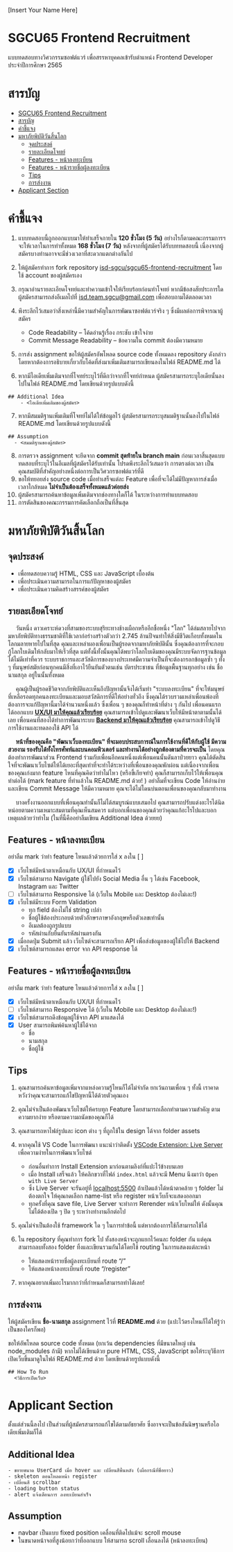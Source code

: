 [Insert Your Name Here]

# SGCU65 Frontend Recruitment

แบบทดสอบทางวิศวกรรมซอฟต์แวร์ เพื่อสรรหาบุคคลเข้ารับตำแหน่ง Frontend Developer ประจำปีการศึกษา 2565

# สารบัญ

- [SGCU65 Frontend Recruitment](#sgcu65-frontend-recruitment)
- [สารบัญ](#สารบัญ)
- [คำชี้แจง](#คำชี้แจง)
- [มหาภัยพิบัติวันสิ้นโลก](#มหาภัยพิบัติวันสิ้นโลก)
  - [จุดประสงค์](#จุดประสงค์)
  - [รายละเอียดโจทย์](#รายละเอียดโจทย์)
  - [Features - หน้าลงทะเบียน](#features---หน้าลงทะเบียน)
  - [Features - หน้ารายชื่อผู้ลงทะเบียน](#features---หน้ารายชื่อผู้ลงทะเบียน)
  - [Tips](#tips)
  - [การส่งงาน](#การส่งงาน)
- [Applicant Section](#applicant-section)

# คำชี้แจง

1. แบบทดสอบนี้ถูกออกแบบมาให้ทำเสร็จภายใน **120 ชั่วโมง (5 วัน)** อย่างไรก็ตามคณะกรรมการฯ จะให้เวลาในการทำทั้งหมด **168 ชั่วโมง (7 วัน)** หลังจากที่ผู้สมัครได้รับบททดสอบนี้ เนื่องจากผู้สมัครบางท่านอาจจะมีช่วงเวลาที่สะดวกแตกต่างกันไป
2. ให้ผู้สมัครทำการ fork repository [isd-sgcu/sgcu65-frontend-recruitment](https://github.com/isd-sgcu/sgcu65-frontend-recruitment) โดยใช้ account ของผู้สมัครเอง
3. กรุณาอ่านรายละเอียดโจทย์และทำความเข้าใจให้เรียบร้อยก่อนทำโจทย์ หากมีข้อสงสัยประการใดผู้สมัครสามารถส่งอีเมลไปที่ isd.team.sgcu@gmail.com เพื่อสอบถามได้ตลอดเวลา
4. พึงระลึกไว้เสมอว่าสิ่งเหล่านี้มีความสำคัญในการพัฒนาซอฟต์แวร์จริง ๆ ซึ่งมีผลต่อการพิจารณาผู้สมัคร

   - Code Readability – โค้ดอ่านรู้เรื่อง กระชับ เข้าใจง่าย
   - Commit Message Readability – ข้อความใน commit ต้องมีความหมาย

5. การส่ง assignment ขอให้ผู้สมัครอัพโหลด source code ทั้งหมดลง repository ดังกล่าว โดยหากต้องการอธิบายเกี่ยวกับโค้ดที่ส่งมาเพิ่มเติมสามารถเขียนลงในไฟล์ README.md ได้
6. หากมีไอเดียเพิ่มเติมจากที่โจทย์ระบุไว้ที่ดีกว่าจากที่โจทย์กำหนด ผู้สมัครสามารถระบุไอเดียนั้นลงไปในไฟล์ README.md โดยเขียนด้วยรูปแบบดังนี้

```
## Additional Idea
    - <ไอเดียเพิ่มเติมของผู้สมัคร>
```

7. หากมีสมมติฐานเพิ่มเติมที่โจทย์ไม่ได้ให้ข้อมูลไว้ ผู้สมัครสามารถระบุสมมติฐานนั้นลงไปในไฟล์ README.md โดยเขียนด้วยรูปแบบดังนี้

```
## Assumption
  - <สมมติฐานของผู้สมัคร>
```

8. การตรวจ assignment จะยึดจาก **commit สุดท้ายใน branch main** ก่อนเวลาสิ้นสุดแบบทดสอบที่ระบุไว้ในอีเมลที่ผู้สมัครได้รับเท่านั้น โปรดพึงระลึกไว้เสมอว่า การตรงต่อเวลา เป็นคุณสมบัติที่สำคัญอย่างหนึ่งต่อการเป็นวิศวกรซอฟต์แวร์ที่ดี
9. ขอให้ทยอยส่ง source code เมื่อทำเสร็จแต่ละ Feature เพื่อที่จะได้ไม่มีปัญหาการส่งเมื่อเวลาใกล้หมด **ไม่จำเป็นต้องเสร็จทั้งหมดแล้วค่อยส่ง**
10. ผู้สมัครสามารถค้นหาข้อมูลเพิ่มเติมจากช่องทางใดก็ได้ ในระหว่างการทำแบบทดสอบ
11. การตัดสินของคณะกรรมการคัดเลือกถือเป็นที่สิ้นสุด

# มหาภัยพิบัติวันสิ้นโลก

## จุดประสงค์

- เพื่อทดสอบความรู้ HTML, CSS และ JavaScript เบื้องต้น
- เพื่อประเมินความสามารถในการแก้ปัญหาของผู้สมัคร
- เพื่อประเมินความคิดสร้างสรรค์ของผู้สมัคร

## รายละเอียดโจทย์

&emsp; วันหนึ่ง ดาวเคราะห์ดวงที่สามของระบบสุริยะทางช้างเผือกหรืออีกชื่อหนึ่ง "โลก" ได้ล่มสลายไปจากมหาภัยพิบัติทางธรรมชาติที่ใช้เวลาก่อร่างสร้างตัวกว่า 2.745 ล้านปีจนทำให้สิ่งมีชีวิตเกือบทั้งหมดในโลกมลายหายไปในที่สุด คุณและเหล่าผองเพื่อนเป็นผู้รอดจากมหาภัยพิบัตินั้น ซึ่งคุณต้องการที่จะกอบกู้โลกใบเดิมให้กลับมาให้เร็วที่สุด แต่ทั้งนี้ทั้งนั้นคุณได้พบว่าโลกใบเดิมของคุณมีระบบจัดการฐานข้อมูลได้ไม่ดีเท่าที่ควร ระบบราชการและสวัสดิการของบางประเทศมีความจำเป็นที่จะต้องกรอกข้อมูลซ้ำ ๆ ทั้ง ๆ ที่มนุษย์สมัยก่อนทุกคนมีสิ่งที่เอาไว้ยืนยันตัวตนเช่น บัตรประชาชน ที่ข้อมูลพื้นฐานทุกอย่าง เช่น ชื่อ นามสกุล อยู่ในนั้นทั้งหมด

&emsp; คุณผู้เป็นผู้รอดชีวิตจากภัยพิบัติและเห็นถึงปัญหานั้นจึงได้เริ่มทำ "ระบบลงทะเบียน" ที่จะให้มนุษย์ที่เหลือรอดทุกคนลงทะเบียนและมอบสวัสดิการที่ดีให้อย่างทั่วถึง ซึ่งคุณได้รวบรวมเหล่าเพื่อนพ้องที่ต้องการจะแก้ปัญหานี้มาได้จำนวนหนึ่งแล้ว ซึ่งเพื่อน ๆ ของคุณก็ทำหน้าที่ต่าง ๆ กันไป เพื่อนคนแรกได้ออกแบบ **[UX/UI มาให้คุณแล้วเรียบร้อย](https://www.figma.com/file/P4zQF5c5xfEITvO4Ojcfox/ISD65-Frontend-Recruitment?node-id=0%3A1)** คุณสามารถเข้าไปดูและพัฒนาเว็บให้มีหน้าตาตามนั้นได้เลย เพื่อนคนที่สองได้ทำการพัฒนาระบบ **[Backend มาให้คุณแล้วเรียบร้อย](http://isd-test.cucheck.in/)** คุณสามารถเข้าไปดูวิธีการใช้งานและทดลองใช้ API ได้

&emsp; **หน้าที่ของคุณคือ "พัฒนาเว็บลงทะเบียน" ที่จะมอบประสบการณ์ในการใช้งานที่ดีให้กับผู้ใช้ มีความสวยงาม รองรับได้ทั้งโทรศัพท์และบนคอมพิวเตอร์ และทำงานได้อย่างถูกต้องตามที่ควรจะเป็น** โดยคุณต้องทำการพัฒนาส่วน Frontend ร่วมกับเพื่อนอีกคนหนึ่งแต่เพื่อนคนนั้นดันลาป่วยยาว คุณได้ตัดสินใจที่จะพัฒนาเว็บไซต์ให้ได้เยอะที่สุดเท่าที่จะทำได้ระหว่างที่เพื่อนของคุณพักผ่อน แต่เนื่องจากเพื่อนของคุณเก่งมาก feature ไหนที่คุณคิดว่าทำไม่ไหว (หรือขี้เกียจทำ) คุณก็สามารถเก็บไว้ให้เพื่อนคุณทำต่อได้ (mark feature ที่ทำแล้วใน README.md ด้วย! ) อย่าลืมที่จะเขียน Code ให้อ่านง่าย และเขียน Commit Message ให้มีความหมาย คุณจะได้ไม่โดนบ่นตอนเพื่อนของคุณกลับมาทำงาน

&emsp; บางครั้งงานออกแบบที่เพื่อนคุณทำนั้นก็ไม่ได้สมบูรณ์แบบเสมอไป คุณสามารถปรับแต่งอะไรได้นิดหน่อยตามความเหมาะสมตามที่คุณเห็นสมควร แต่บอกเพื่อนของคุณด้วยว่าคุณแก้อะไรไปและบอกเหตุผลด้วยว่าทำไม (ในที่นี้คืออย่าลืมเขียน Additional Idea ด้วยยย)

## Features - หน้าลงทะเบียน

อย่าลืม mark ว่าทำ feature ไหนแล้วด้วยการใส่ x ลงใน [ ]

- [x] เว็บไซต์มีหน้าตาเหมือนกับ UX/UI ที่กำหนดไว้
- [x] เว็บไซต์สามารถ Navigate ผู้ใช้ไปยัง Social Media อื่น ๆ ได้เช่น Facebook, Instagram และ Twitter
- [ ] เว็บไซต์สามารถ Responsive ได้ (เว็บใน Mobile และ Desktop ต้องไม่เละ!)
- [x] เว็บไซต์มีระบบ Form Validation
  - ทุก field ต้องไม่ใช่ string เปล่า
  - ชื่อผู้ใช้ต้องประกอบด้วยตัวอักษรภาษาอังกฤษหรือตัวเลขเท่านั้น
  - อีเมลต้องถูกรูปแบบ
  - รหัสผ่านกับยืนยันรหัสผ่านตรงกัน
- [x] เมื่อกดปุ่ม Submit แล้ว เว็บไซต์จะสามารถเรียก API เพื่อส่งข้อมูลของผู้ใช้ไปให้ Backend
- [x] เว็บไซต์สามารถแสดง error จาก API response ได้

## Features - หน้ารายชื่อผู้ลงทะเบียน

อย่าลืม mark ว่าทำ feature ไหนแล้วด้วยการใส่ x ลงใน [ ]

- [x] เว็บไซต์มีหน้าตาเหมือนกับ UX/UI ที่กำหนดไว้
- [ ] เว็บไซต์สามารถ Responsive ได้ (เว็บใน Mobile และ Desktop ต้องไม่เละ!)
- [x] เว็บไซต์สามารถดึงข้อมูลผู้ใช้จาก API มาแสดงได้
- [x] User สามารถพิมพ์ค้นหาผู้ใช้ได้จาก
  - ชื่อ
  - นามสกุล
  - ชื่อผู้ใช้

## Tips

1. คุณสามารถค้นหาข้อมูลเพิ่มจากแหล่งความรู้ไหนก็ได้ไม่จำกัด ยกเว้นถามเพื่อน ๆ ทั้งนี้ เราคาดหวังว่าคุณจะสามารถแก้ไขปัญหานี้ได้ด้วยตัวคุณเอง
2. คุณไม่จำเป็นต้องพัฒนาเว็บไซต์ให้ครบทุก Feature โดยสามารถเลือกทำตามความสำคัญ ตามความยากง่าย หรือตามความถนัดของคุณก็ได้
3. คุณสามารถหาไฟล์รูปและ icon ต่าง ๆ ที่ถูกใช้ใน design ได้จาก folder assets
4. หากคุณใช้ VS Code ในการพัฒนา แนะนำว่าติดตั้ง [VSCode Extension: Live Server](https://marketplace.visualstudio.com/items?itemName=ritwickdey.LiveServer) เพื่อความง่ายในการพัฒนาเว็บไซต์

   - ก่อนอื่นทำการ Install Extension มาก่อนตามลิงก์ที่แปะไว้ข้างบนเลย
   - เมื่อ Install เสร็จแล้ว ให้คลิกขวาที่ไฟล์ `index.html` แล้วจะมี Menu นึงมาว่า `Open with Live Server`
   - ซึ่ง Live Server จะรันอยู่ที่ [localhost:5500](http://localhost:5500) ถ้าเปิดแล้วได้หน้าตาคล้าย ๆ folder ไม่ต้องตกใจ ให้คุณกดเลือก name-list หรือ register หน้าเว็บก็จะแสดงออกมา
   - ทุกครั้งที่คุณ save file, Live Server จะทำการ Rerender หน้าเว็บใหม่ให้ ดังนั้นคุณไม่ได้ต้องเปิด ๆ ปิด ๆ ระหว่างทำงานอีกต่อไป

5. คุณไม่จำเป็นต้องใช้ framework ใด ๆ ในการทำข้อนี้ แต่หากต้องการใช้ก็สามารถใช้ได้
6. ใน repository ที่คุณทำการ fork ไป ทั้งสองหน้าจะถูกแยกไว้คนละ folder กัน แต่คุณสามารถลบทั้งสอง folder ทิ้งและเขียนรวมกันได้โดยใช้ routing ในการแสดงแต่ละหน้า

   - ให้แสดงหน้ารายชื่อผู้ลงทะเบียนที่ route “/”
   - ให้แสดงหน้าลงทะเบียนที่ route “/register”

7. หากคุณอยากเพิ่มอะไรมากกว่าที่กำหนดก็สามารถทำได้เลย!

## การส่งงาน

ให้ผู้สมัครเขียน **ชื่อ-นามสกุล** assignment ไว้ที่ **README.md** ด้วย (แปะไว้ตรงไหนก็ได้ให้รู้ว่าเป็นของใครก็พอ)

ขอให้อัพโหลด source code ทั้งหมด (ยกเว้น dependencies ที่มีขนาดใหญ่ เช่น node_modules ถ้ามี) หากไม่ได้เขียนด้วย pure HTML, CSS, JavaScript ขอให้ระบุวิธีการเปิดเว็บขึ้นมาดูในไฟล์ README.md ด้วย โดยเขียนด้วยรูปแบบดังนี้

```
## How To Run
  <วิธีการเปิดเว็บ>
```

# Applicant Section

ตั้งแต่ส่วนนี้ลงไป เป็นส่วนที่ผู้สมัครสามารถแก้ไขได้ตามอัธยาศัย ซึ่งอาจจะเป็นข้อสันนิษฐานหรือไอเดียเพิ่มเติมก็ได้

## Additional Idea
    - ขยายขนาด UserCard เมื่อ hover และ เปลี่ยนสีพื้นหลัง (เผื่อกรณีที่ชื่อยาว)
    - skeleton ตอนโหลดหน้า register
    - เปลี่ยนสี scrollbar
    - loading button status
    - alert แจ้งเตือนการ ลงทะเบียนสำเร็จ
## Assumption
  - navbar เป็นแบบ fixed position เคลื่อนที่ติดไปแม้จะ scroll mouse
  - ในขนาดหน้าจอที่สูงน้อยกว่าที่ออกแบบ ให้สามารถ scroll เลื่อนลงได้ (หน้าลงทะเบียน)
